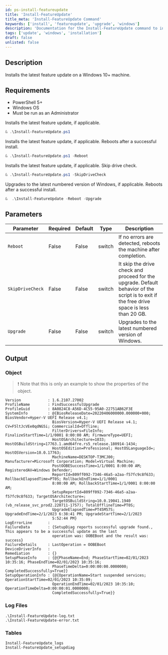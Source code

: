 ```yaml
---
id: ps-install-featureupdate
title: 'Install-FeatureUpdate'
title_meta: 'Install-FeatureUpdate Command'
keywords: ['install', 'featureupdate', 'upgrade', 'windows']
description: 'Documentation for the Install-FeatureUpdate command to install the latest feature update on a Windows 10+ machine.'
tags: ['update', 'windows', 'installation']
draft: false
unlisted: false
---
```

## Description
Installs the latest feature update on a Windows 10+ machine.

## Requirements
- PowerShell 5+
- Windows OS
- Must be run as an Administrator


Installs the latest feature update, if applicable.
```powershell
& .\Install-FeatureUpdate.ps1
```

Installs the latest feature update, if applicable. Reboots after a successful install.
```powershell
& .\Install-FeatureUpdate.ps1 -Reboot
```

Installs the latest feature update, if applicable. Skip drive check.
```powershell
& .\Install-FeatureUpdate.ps1 -SkipDriveCheck
```

Upgrades to the latest numbered version of Windows, if applicable. Reboots after a successful install.
```powershell
&  .\Install-FeatureUpdate -Reboot -Upgrade
```

## Parameters
| Parameter | Required | Default | Type   | Description                                                      |
| --------- | -------- | ------- | ------ | ---------------------------------------------------------------- |
| `Reboot`  | False    | False   | switch | If no errors are detected, reboots the machine after completion. |
| `SkipDriveCheck`  | False    | False   | switch | It skip the drive check and proceed for the upgrade. Default behavior of the script is to exit if the free drive space is less than 20 GB. |
| `Upgrade`  | False    | False   | switch | Upgrades to the latest numbered version of Windows. |

## Output
### Object

> ❗ Note that this is only an example to show the properties of the object.
```text
Version            : 1.6.2107.27002
ProfileName        : FindSuccessfulUpgrade
ProfileGuid        : 8A0824C8-A56D-4C55-95A0-22751AB62F3E
SystemInfo         : @{BiosReleaseDate=20220406000000.000000+000; BiosVendor=Hyper-V UEFI Release v4.1;
                     BiosVersion=Hyper-V UEFI Release v4.1; CV=F5ltJcVEe0qdNG5i; CommercialId=Offline;
                     FilterDrivers=FileInfo; FinalizeStartTime=1/1/0001 8:00:00 AM; FirmwareType=UEFI;
                     HostOSArchitecture=1033; HostOSBuildString=17763.1.amd64fre.rs5_release.180914-1434;
                     HostOSEdition=Professional; HostOSLanguageId=; HostOSVersion=10.0.17763;
                     MachineName=DESKTOP-T3MCJ00; Manufacturer=Microsoft Corporation; Model=Virtual Machine;
                     PostOOBESuccessTime=1/1/0001 8:00:00 AM; RegisteredAV=Windows Defender;
                     ReportId=809ff092-7346-46a5-a2aa-f57fc9c8f633; RollbackElapsedTime=PT0S; RollbackEndTime=1/1/0001
                     8:00:00 AM; RollbackStartTime=1/1/0001 8:00:00 AM;
                     SetupReportId=809ff092-7346-46a5-a2aa-f57fc9c8f633; TargetOSArchitecture=;
                     TargetOSBuildString=10.0.19041.1940 (vb_release_svc_prod2.220711-1757); TotalOfflineTime=PT0S;
                     UpgradeElapsedTime=PT45M57S; UpgradeEndTime=2/1/2023 6:38:41 PM; UpgradeStartTime=2/1/2023
                     5:52:44 PM}
LogErrorLine       :
FailureData        : {SetupDiag reports successful upgrade found., This appears to be a successful update as the last
                     operation was: OOBEBoot and the result was: success}
FailureDetails     : LastOperation = OOBEBoot
DeviceDriverInfo   :
Remediation        : {}
SetupPhaseInfo     : {@{PhaseName=End; PhaseStartTime=02/01/2023 10:35:16; PhaseEndTime=02/01/2023 10:35:16;
                     PhaseTimeDelta=0:00:00:00.0000000; CompletedSuccessfully=True}}
SetupOperationInfo : {@{OperationName=Start suspended services; OperationStartTime=02/01/2023 10:35:09;
                     OperationEndTime=02/01/2023 10:35:10; OperationTimeDelta=0:00:00:01.0000000;
                     CompletedSuccessfully=True}}
```

### Log Files
    .\Install-FeatureUpdate-log.txt
    .\Install-FeatureUpdate-error.txt

### Tables
    Install-FeatureUpdate_logs
    Install-FeatureUpdate_setupdiag




